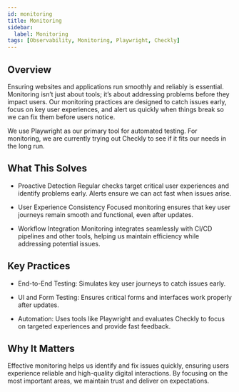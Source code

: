 ```yaml
---
id: monitoring
title: Monitoring
sidebar:
  label: Monitoring
tags: [Observability, Monitoring, Playwright, Checkly]
---
```


## Overview

Ensuring websites and applications run smoothly and reliably is essential. Monitoring isn’t just about tools; it’s about addressing problems before they impact users. Our monitoring practices are designed to catch issues early, focus on key user experiences, and alert us quickly when things break so we can fix them before users notice.

We use Playwright as our primary tool for automated testing. For monitoring, we are currently trying out Checkly to see if it fits our needs in the long run.

## What This Solves

- Proactive Detection
Regular checks target critical user experiences and identify problems early. Alerts ensure we can act fast when issues arise.

- User Experience Consistency
Focused monitoring ensures that key user journeys remain smooth and functional, even after updates.

- Workflow Integration
Monitoring integrates seamlessly with CI/CD pipelines and other tools, helping us maintain efficiency while addressing potential issues.

## Key Practices

- End-to-End Testing: Simulates key user journeys to catch issues early.

- UI and Form Testing: Ensures critical forms and interfaces work properly after updates.

- Automation: Uses tools like Playwright and evaluates Checkly to focus on targeted experiences and provide fast feedback.

## Why It Matters

Effective monitoring helps us identify and fix issues quickly, ensuring users experience reliable and high-quality digital interactions. By focusing on the most important areas, we maintain trust and deliver on expectations.
